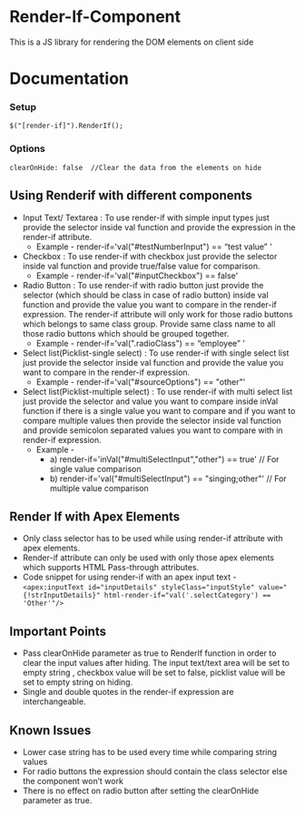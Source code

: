 # Render-If-Component
This is a JS library for rendering the DOM elements on client side
# Documentation
### Setup ###
`$("[render-if]").RenderIf();`
### Options ###
  `clearOnHide: false  //Clear the data from the elements on hide`
## Using Renderif with different components ##
* Input Text/ Textarea : To use render-if with simple input types just provide the selector inside val function and provide the expression in the render-if attribute.
  * Example - render-if='val("#testNumberInput") == “test value” '
* Checkbox : To use render-if with checkbox just provide the selector inside val function and provide true/false value for comparison.
  * Example -  render-if='val("#inputCheckbox") == false'
* Radio Button : To use render-if with radio button just provide the selector (which should be class in case of radio button) inside val function and provide the value you want to compare in the render-if expression. The render-if attribute will only work for those radio buttons which belongs to same class group. Provide same class name to all those radio buttons which should be grouped together.
  * Example - render-if='val(".radioClass") == “employee” ’
* Select list(Picklist-single select) : To use render-if with single select list just provide the selector inside val function and provide the value you want to compare in the render-if expression. 
  * Example - render-if='val("#sourceOptions") == "other"'
* Select list(Picklist-multiple select) : To use render-if with multi select list just provide the selector and value you want to compare inside inVal function if there is a single value you want to compare and if you want to compare multiple values then provide the selector inside val function and provide semicolon separated values you want to compare with in render-if expression.
  * Example - 
    * a) render-if='inVal("#multiSelectInput","other") == true' // For single  value comparison
    * b) render-if='val("#multiSelectInput") == "singing;other"' // For multiple value comparison
## Render If with Apex Elements ##
  * Only class selector has to be used while using render-if attribute with apex elements. 
  * Render-if attribute can only be used with only those apex elements which supports HTML Pass-through attributes.
  * Code snippet for using render-if with an apex input text - 
   `<apex:inputText id="inputDetails" styleClass="inputStyle" value="{!strInputDetails}" html-render-if="val('.selectCategory') ==            'Other'"/>`

## Important Points ##
  * Pass clearOnHide parameter as true to RenderIf function in order to clear the input values after hiding. The input text/text area will     be set to empty string , checkbox value will be set to false, picklist value will be set to empty string on hiding. 
  * Single and double quotes in the render-if expression are interchangeable.
## Known Issues ##
  * Lower case string has to be used every time while comparing string values
  * For radio buttons the expression should contain the class selector else the component won’t work
  * There is no effect on radio button after setting the clearOnHide parameter as true.
